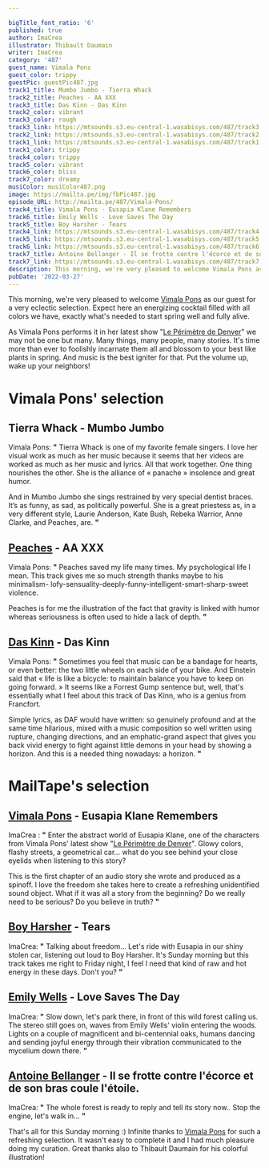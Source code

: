 ```yaml
---

bigTitle_font_ratio: '6'
published: true
author: ImaCrea
illustrator: Thibault Daumain
writer: ImaCrea
category: '487'
guest_name: Vimala Pons
guest_color: trippy
guestPic: guestPic487.jpg
track1_title: Mumbo Jumbo - Tierra Whack
track2_title: Peaches - AA XXX
track3_title: Das Kinn - Das Kinn
track2_color: vibrant
track3_color: rough
track3_link: https://mtsounds.s3.eu-central-1.wasabisys.com/487/track3.mp3
track2_link: https://mtsounds.s3.eu-central-1.wasabisys.com/487/track2.mp3
track1_link: https://mtsounds.s3.eu-central-1.wasabisys.com/487/track1.mp3
track1_color: trippy
track4_color: trippy
track5_color: vibrant
track6_color: bliss
track7_color: dreamy
musiColor: musiColor487.png
image: https://mailta.pe/img/fbPic487.jpg
episode_URL: http://mailta.pe/487/Vimala-Pons/
track4_title: Vimala Pons - Eusapia Klane Remembers
track6_title: Emily Wells - Love Saves The Day
track5_title: Boy Harsher - Tears
track4_link: https://mtsounds.s3.eu-central-1.wasabisys.com/487/track4.mp3
track5_link: https://mtsounds.s3.eu-central-1.wasabisys.com/487/track5.mp3
track6_link: https://mtsounds.s3.eu-central-1.wasabisys.com/487/track6.mp3
track7_title: Antoine Bellanger - Il se frotte contre l'écorce et de son bras coule l'étoile.
track7_link: https://mtsounds.s3.eu-central-1.wasabisys.com/487/track7.mp3
description: This morning, we're very pleased to welcome Vimala Pons as our guest for a very eclectic selection. Expect here an energizing cocktail filled with all colors we have, exactly what's needed to start spring well and fully alive.
pubDate: '2022-03-27'
---
```

This morning, we're very pleased to welcome [Vimala Pons](https://vimalapons.bandcamp.com/) as our guest for a very eclectic selection. Expect here an energizing cocktail filled with all colors we have, exactly what's needed to start spring well and fully alive.

As Vimala Pons performs it in her latest show "[Le Périmètre de Denver](https://www.theatre-contemporain.net/spectacles/Le-Perimetre-de-Denver/lesdates)" we may not be one but many. Many things, many people, many stories. It's time more than ever to foolishly incarnate them all and blossom to your best like plants in spring. And music is the best igniter for that. Put the volume up, wake up your neighbors!


# Vimala Pons' selection

## Tierra Whack - Mumbo Jumbo
Vimala Pons: **"** Tierra Whack is one of my favorite female singers. I love her visual work as much as her music because it seems that her videos are worked as much as her music and lyrics. All that work together. One thing nourishes the other. She is the alliance of « panache » insolence and great humor.

And in Mumbo Jumbo she sings restrained by very special dentist braces. It’s as funny, as sad, as politically powerful. She is a great priestess as, in a very different style, Laurie Anderson, Kate Bush, Rebeka Warrior, Anne Clarke, and Peaches, are.  **"** 

## [Peaches](https://peachesofficial.bandcamp.com) - AA XXX
Vimala Pons: **"** Peaches saved my life many times. My psychological life I mean. This track gives me so much strength thanks maybe to his minimalism- lofy-sensuality-deeply-funny-intelligent-smart-sharp-sweet violence.

Peaches is for me the illustration of the fact that gravity is linked with humor whereas seriousness is often used to hide a lack of depth.  **"** 

## [Das Kinn](https://mmodemm.bandcamp.com/album/das-kinn-mdm-5) - Das Kinn 
Vimala Pons: **"** Sometimes you feel that music can be a bandage for hearts, or even better: the two little wheels on each side of your bike. And Einstein said that « life is like a bicycle: to maintain balance you have to keep on going forward. » It seems like a Forrest Gump sentence but, well, that's essentially what I feel about this track of Das Kinn, who is a genius from Francfort.

Simple lyrics, as DAF would have written: so genuinely profound and at the same time hilarious, mixed with a music composition so well written using rupture, changing directions, and an emphatic-grand aspect that gives you back vivid energy to fight against little demons in your head by showing a horizon. And this is a needed thing nowadays: a horizon.  **"** 

# MailTape's selection

## [Vimala Pons](https://vimalapons.bandcamp.com/) - Eusapia Klane Remembers
ImaCrea : **"** Enter the abstract world of Eusapia Klane, one of the characters from Vimala Pons' latest show "[Le Périmètre de Denver](https://www.theatre-contemporain.net/spectacles/Le-Perimetre-de-Denver/lesdates)". Glowy colors, flashy streets, a geometrical car... what do you see behind your close eyelids when listening to this story?

This is the first chapter of an audio story she wrote and produced as a spinoff. I love the freedom she takes here to create a refreshing unidentified sound object. What if it was all a story from the beginning? Do we really need to be serious? Do you believe in truth? **"**   

## [Boy Harsher](https://boyharsher.bandcamp.com) - Tears
ImaCrea: **"** Talking about freedom... Let's ride with Eusapia in our shiny stolen car, listening out loud to Boy Harsher. It's Sunday morning but this track takes me right to Friday night, I feel I need that kind of raw and hot energy in these days. Don't you? **"** 

## [Emily Wells](https://emilywells.bandcamp.com) - Love Saves The Day
ImaCrea: **"** Slow down, let's park there, in front of this wild forest calling us. The stereo still goes on, waves from Emily Wells' violin entering the woods. Lights on a couple of magnificent and bi-centennial oaks, humans dancing and sending joyful energy through their vibration communicated to the mycelium down there. **"** 

## [Antoine Bellanger](https://antoinebellanger.bandcamp.com) - Il se frotte contre l'écorce et de son bras coule l'étoile.
ImaCrea: **"** The whole forest is ready to reply and tell its story now.. Stop the engine, let's walk in... **"** 

That's all for this Sunday morning :) Infinite thanks to [Vimala Pons](https://vimalapons.bandcamp.com/) for such a refreshing selection. It wasn't easy to complete it and I had much pleasure doing my curation. Great thanks also to Thibault Daumain for his colorful illustration!
